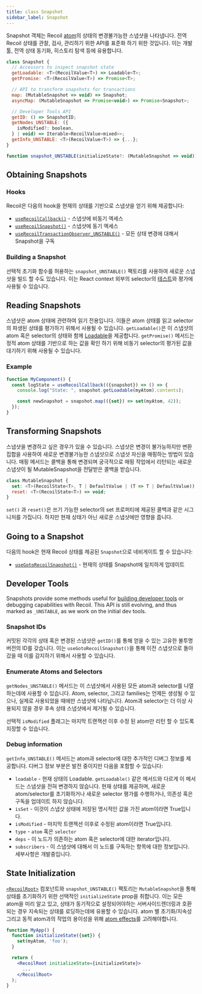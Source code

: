 ```yaml
---
title: class Snapshot
sidebar_label: Snapshot
---
```


Snapshot 객체는 Recoil [atom](/docs/api-reference/core/atom)의 상태의 변경불가능한 스냅샷을 나타냅니다. 전역 Recoil 상태를 관찰, 검사, 관리하기 위한 API를 표준화 하기 위한 것입니다. 이는 개발툴, 전역 상태 동기화, 히스토리 탐색 등에 유용합니다.

```jsx
class Snapshot {
  // Accessors to inspect snapshot state
  getLoadable: <T>(RecoilValue<T>) => Loadable<T>;
  getPromise: <T>(RecoilValue<T>) => Promise<T>;

  // API to transform snapshots for transactions
  map: (MutableSnapshot => void) => Snapshot;
  asyncMap: (MutableSnapshot => Promise<void>) => Promise<Snapshot>;

  // Developer Tools API
  getID: () => SnapshotID;
  getNodes_UNSTABLE: ({
    isModified?: boolean,
  } | void) => Iterable<RecoilValue<mixed>>;
  getInfo_UNSTABLE: <T>(RecoilValue<T>) => {...};
}

function snapshot_UNSTABLE(initializeState?: (MutableSnapshot => void)): Snapshot
```

## Obtaining Snapshots

### Hooks

Recoil은 다음의 hook을 현재의 상태를 기반으로 스냅샷을 얻기 위해 제공합니다:

- [`useRecoilCallback()`](/docs/api-reference/core/useRecoilCallback) - 스냅샷에 비동기 엑세스
- [`useRecoilSnapshot()`](/docs/api-reference/core/useRecoilSnapshot) - 스냅샷에 동기 엑세스
- [`useRecoilTransactionObserver_UNSTABLE()`](/docs/api-reference/core/useRecoilTransactionObserver) - 모든 상태 변경에 대해서 Snapshot을 구독

### Building a Snapshot

선택적 초기화 함수를 허용하는 `snapshot_UNSTABLE()` 팩토리를 사용하여 새로운 스냅샷을 빌드 할 수도 있습니다. 이는 React context 외부의 selector의 [테스트](/docs/guides/testing)와 평가에 사용될 수 있습니다.

## Reading Snapshots

스냅샷은 atom 상태에 관련하여 읽기 전용입니다. 이들은 atom 상태를 읽고 selector의 파생된 상태를 평가하기 위해서 사용될 수 있습니다. `getLoadable()`은 이 스냅샷의 atom 혹은 selector의 상태와 함께 [Loadable](/docs/api-reference/core/Loadable)을 제공합니다. `getPromise()` 메서드는 정적 atom 상태를 기반으로 하는 값을 확인 하기 위해 비동기 selector의 평가된 값을 대기하기 위해 사용될 수 있습니다.

### Example

```jsx
function MyComponent() {
  const logState = useRecoilCallback(({snapshot}) => () => {
    console.log("State: ", snapshot.getLoadable(myAtom).contents);

    const newSnapshot = snapshot.map(({set}) => set(myAtom, 42));
  });
}
```

## Transforming Snapshots

스냅샷을 변경하고 싶은 경우가 있을 수 있습니다. 스냅샷은 변경이 불가능하지만 변환 집합을 사용하여 새로운 변경불가능한 스냅샷으로 스냅샷 자신을 매핑하는 방법이 있습니다. 매핑 메서드는 콜백을 통해 변경되며 궁극적으로 매핑 작업에서 리턴되는 새로운 스냅샷이 될 MutableSnapshot을 전달받은 콜백을 받습니다.

```jsx
class MutableSnapshot {
  set: <T>(RecoilState<T>, T | DefaultValue | (T => T | DefaultValue)) => void;
  reset: <T>(RecoilState<T>) => void;
}
```

`set()` 과 `reset()`은 쓰기 가능한 selector의 set 프로퍼티에 제공된 콜백과 같은 시그니처를 가집니다. 하지만 현재 상태가 아닌 새로운 스냅샷에만 영향을 줍니다.

## Going to a Snapshot

다음의 hook은 현재 Recoil 상태를 제공된 `Snapshot`으로 네비게이트 할 수 있습니다:
- [`useGotoRecoilSnapshot()`](/docs/api-reference/core/useGotoRecoilSnapshot) - 현재의 상태를 Snapshot에 일치하게 업데이트


## Developer Tools

Snapshots provide some methods useful for [building developer tools](/docs/guides/dev-tools) or debugging capabilities with Recoil.  This API is still evolving, and thus marked as `_UNSTABLE`, as we work on the initial dev tools.

### Snapshot IDs

커밋된 각각의 상태 혹은 변경된 스냅샷은 `getID()`를 통해 얻을 수 있는 고유한 불투명 버전의 ID를 갖습니다. 이는 `useGotoRecoilSnapshot()`을 통해 이전 스냅샷으로 돌아갔을 때 이를 감지하기 위해서 사용할 수 있습니다.

### Enumerate Atoms and Selectors

`getNodes_UNSTABLE()` 메서드는 이 스냅샷에서 사용된 모든 atom과 selector를 나열하는데에 사용할 수 있습니다. Atom, selector, 그리고 families는 언제든 생성될 수 있으나, 실제로 사용되었을 때에만 스냅샷에 나타납니다. Atom과 selector는 더 이상 사용되지 않을 경우 후속 상태 스냅샷에서 제거될 수 있습니다.

선택적 `isModified` 플래그는 마지막 트랜잭션 이후 수정 된 atom만 리턴 할 수 있도록 지정할 수 있습니다.

### Debug information

`getInfo_UNSTABLE()` 메서드는 atom과 selector에 대한 추가적인 디버그 정보를 제공합니다. 디버그 정보 부분은 발전 중이지만 다음을 포함할 수 있습니다:

* `loadable` - 현재 상태의 Loadable. `getLoadable()` 같은 메서드와 다르게 이 메서드는 스냅샷을 전혀 변경하지 않습니다. 현재 상태를 제공하며, 새로운 atom/selector를 초기화하거나 새로운 selector 평가를 수행하거나, 의존성 혹은 구독을 업데이트 하지 않습니다.
* `isSet` - 이것이 스냅샷 상태에 저장된 명시적인 값을 가진 atom이라면 True입니다.
* `isModified` - 마지막 트랜젝션 이후로 수정된 atom이라면 True입니다.
* `type` - `atom` 혹은 `selector`
* `deps` - 이 노드가 의존하는 atom 혹은 selector에 대한 iterator입니다.
* `subscribers` - 이 스냅샷에 대해서 이 노드를 구독하는 항목에 대한 정보입니다. 세부사항은 개발중입니다.

## State Initialization

[`<RecoilRoot>`](/docs/api-reference/core/RecoilRoot) 컴포넌트와 `snapshot_UNSTABLE()` 팩토리는 `MutableSnapshot`을 통해 상태를 초기화하기 위한 선택적인 `initializeState` prop을 취합니다. 이는 모든 atom을 미리 알고 있고, 상태가 동기적으로 설정되어야하는 서버사이드렌더링과 호환되는 경우 지속되는 상태를 로딩하는데에 유용할 수 있습니다. atom 별 초기화/지속성 그리고 동적 atom과의 작업의 용이성을 위해 [atom effects](/docs/guides/atom-effects)를 고려해야합니다.

```jsx
function MyApp() {
  function initializeState({set}) {
    set(myAtom, 'foo');
  }

  return (
    <RecoilRoot initializeState={initializeState}>
      ...
    </RecoilRoot>
  );
}
```
